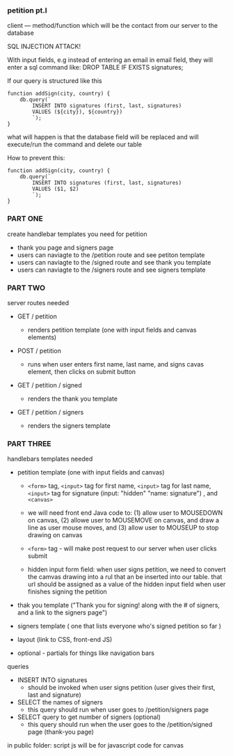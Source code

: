 

### petition pt.I

client — method/function which will be the contact from our server to the database 

SQL INJECTION ATTACK!

With input fields, e.g instead of entering an email in email field, they will enter a sql command like: DROP TABLE IF EXISTS signatures;

If our query is structured like this

```
function addSign(city, country) {
    db.query(`
        INSERT INTO signatures (first, last, signatures) 
        VALUES (${city}), ${country})
        `);
}
```

what will happen is that the database field will be replaced and will execute/run the command and delete our table 

How to prevent this: 

```
function addSign(city, country) {
    db.query(`
        INSERT INTO signatures (first, last, signatures) 
        VALUES ($1, $2)
        `);
}
```

### PART ONE

create handlebar templates you need for petition

- thank you page and signers page
- users can naviagte to the /petition route and see petiton template
- users can naviagte to the /signed route and see thank you template
- users can naviagte to the /signers route and see signers template

### PART TWO

server routes needed

- GET / petition
  - renders petition template (one with input fields and canvas elements)

- POST / petition
  - runs when user enters first name, last name, and signs cavas element, then clicks on submit button 
- GET / petition / signed
  - renders the thank you template
- GET / petition / signers 
  - renders the signers template

### PART THREE

handlebars templates needed 

- petition template (one with input fields and canvas)

  - `<form>` tag, `<input>` tag for first name, `<input>` tag for last name, `<input>` tag for signature (input: "hidden" "name: signature") , and `<canvas>`

  - we will need front end Java code to: (1) allow user to MOUSEDOWN on canvas, (2) allowe user to MOUSEMOVE on canvas, and draw a line as user mouse moves, and (3) allow user to MOUSEUP to stop drawing on canvas

  - `<form>` tag - will make post request to our server when user clicks submit

  - hidden input form field: when user signs petition, we need to convert the camvas drawing into a rul that an be inserted into our table. that url should be assigned as a value of the hidden input field when user finishes signing the petition 

    

- thak you template ("Thank you for signing! along with the # of signers, and a link to the signers page")

- signers template ( one that lists everyone who's signed petition so far )

- layout (link to CSS, front-end JS)

- optional - partials for things like navigation bars

  

queries

- INSERT INTO signatures 
  - should be invoked when user signs petition (user gives their first, last and signature)
- SELECT the names of signers 
  - this query should run when user goes to /petition/signers page
- SELECT query to get number of signers (optional)
  - this query should run when the user goes to the /petition/signed page (thank-you page) 

in public folder: script js will be for javascript code for canvas 